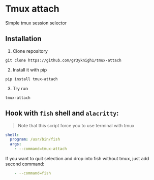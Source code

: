 # Tmux attach

Simple tmux session selector

## Installation

1. Clone repository

```shell
git clone https://github.com/gr3yknigh1/tmux-attach
```

2. Install it with pip

```shell
pip install tmux-attach
```

3. Try run

```shell
tmux-attach
```

## Hook with `fish` shell and `alacritty`:

> Note that this script force you to use terminal with tmux

```yaml
shell:
  program: /usr/bin/fish
  args:
    - --command=tmux-attach
```

If you want to quit selection and drop into fish without tmux, just add second command:

```yaml
    - --command=fish
```
